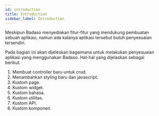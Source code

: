 ```yaml
---
id: introduction
title: Introduction
sidebar_label: Introduction
---
```


Meskipun Badaso menyediakan fitur-fitur yang mendukung pembuatan sebuah aplikasi, namun ada kalanya aplikasi tersebut butuh penyesuaian tersendiri.

Pada bagian ini akan dijeleskan bagaimana untuk melakukan penyesuaian aplikasi yang menggunakan Badaso. Hal-hal yang dijelaskan sebagai berikut.
1. Membuat controller baru untuk crud.
2. Menambahkan styling baru dan javascript.
3. Kustom page.
4. Kustom widget.
5. Kustom bahasa.
6. Kustom utilitas.
7. Kustom API.
8. Kustom komponen.